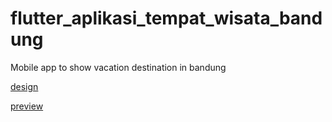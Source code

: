 # flutter_aplikasi_tempat_wisata_bandung

Mobile app to show vacation destination in bandung

[design](https://www.figma.com/design/s9dbvLDXUTV7rx7i5U4V5p/aplikasi-tempat-wisata-bandung?node-id=0-1&node-type=canvas&t=txw4HXHhkpAGh5Xn-0)

[preview](video.mp4)
